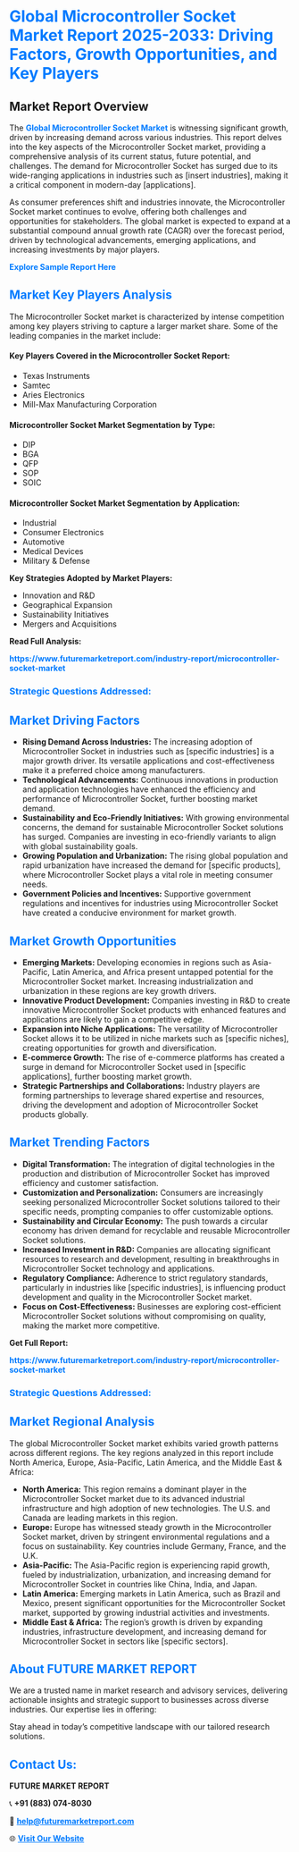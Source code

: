 <h1 style="color: #007BFF;">Global Microcontroller Socket Market Report 2025-2033: Driving Factors, Growth Opportunities, and Key Players</h1>

<section id="overview">
<h2>Market Report Overview</h2>
<p>The <a href="https://www.futuremarketreport.com/industry-report/microcontroller-socket-market" style="color: #007BFF; text-decoration: none;"><strong>Global Microcontroller Socket Market</strong></a> is witnessing significant growth, driven by increasing demand across various industries. This report delves into the key aspects of the Microcontroller Socket market, providing a comprehensive analysis of its current status, future potential, and challenges. The demand for Microcontroller Socket has surged due to its wide-ranging applications in industries such as [insert industries], making it a critical component in modern-day [applications].</p>
<p>As consumer preferences shift and industries innovate, the Microcontroller Socket market continues to evolve, offering both challenges and opportunities for stakeholders. The global market is expected to expand at a substantial compound annual growth rate (CAGR) over the forecast period, driven by technological advancements, emerging applications, and increasing investments by major players.</p>
</section>

<section id="overview">
<p><a href="https://www.futuremarketreport.com/request-sample/reportId=76804" style="color: #007BFF; text-decoration: none;"><strong>Explore Sample Report Here</strong></a></p>
</section>

<section id="key-players">
<h2 style="color: #007BFF;">Market Key Players Analysis</h2>
<p>The Microcontroller Socket market is characterized by intense competition among key players striving to capture a larger market share. Some of the leading companies in the market include:</p>
<h4>Key Players Covered in the Microcontroller Socket Report:</h4>
<ul><li>Texas Instruments</li><li>Samtec</li><li>Aries Electronics</li><li>Mill-Max Manufacturing Corporation</li></ul>
<h4>Microcontroller Socket Market Segmentation by Type:</h4>
<ul><li>DIP</li><li>BGA</li><li>QFP</li><li>SOP</li><li>SOIC</li></ul>

<h4>Microcontroller Socket Market Segmentation by Application:</h4>
<ul><li>Industrial</li><li>Consumer Electronics</li><li>Automotive</li><li>Medical Devices</li><li>Military &amp; Defense</li></ul>
<p><strong>Key Strategies Adopted by Market Players:</strong></p>
<ul>
<li>Innovation and R&D</li>
<li>Geographical Expansion</li>
<li>Sustainability Initiatives</li>
<li>Mergers and Acquisitions</li>
</ul>
</section>

<section>
<p><strong>Read Full Analysis: </strong></p><a href="https://www.futuremarketreport.com/industry-report/microcontroller-socket-market" style="color: #007BFF; text-decoration: none;"><strong>https://www.futuremarketreport.com/industry-report/microcontroller-socket-market</strong></a>
<h3 style="color: #007BFF;">Strategic Questions Addressed:</h3>
</section>

<section id="driving-factors">
<h2 style="color: #007BFF;">Market Driving Factors</h2>
<ul>
<li><strong>Rising Demand Across Industries:</strong> The increasing adoption of Microcontroller Socket in industries such as [specific industries] is a major growth driver. Its versatile applications and cost-effectiveness make it a preferred choice among manufacturers.</li>
<li><strong>Technological Advancements:</strong> Continuous innovations in production and application technologies have enhanced the efficiency and performance of Microcontroller Socket, further boosting market demand.</li>
<li><strong>Sustainability and Eco-Friendly Initiatives:</strong> With growing environmental concerns, the demand for sustainable Microcontroller Socket solutions has surged. Companies are investing in eco-friendly variants to align with global sustainability goals.</li>
<li><strong>Growing Population and Urbanization:</strong> The rising global population and rapid urbanization have increased the demand for [specific products], where Microcontroller Socket plays a vital role in meeting consumer needs.</li>
<li><strong>Government Policies and Incentives:</strong> Supportive government regulations and incentives for industries using Microcontroller Socket have created a conducive environment for market growth.</li>
</ul>
</section>

<section id="growth-opportunities">
<h2 style="color: #007BFF;">Market Growth Opportunities</h2>
<ul>
<li><strong>Emerging Markets:</strong> Developing economies in regions such as Asia-Pacific, Latin America, and Africa present untapped potential for the Microcontroller Socket market. Increasing industrialization and urbanization in these regions are key growth drivers.</li>
<li><strong>Innovative Product Development:</strong> Companies investing in R&D to create innovative Microcontroller Socket products with enhanced features and applications are likely to gain a competitive edge.</li>
<li><strong>Expansion into Niche Applications:</strong> The versatility of Microcontroller Socket allows it to be utilized in niche markets such as [specific niches], creating opportunities for growth and diversification.</li>
<li><strong>E-commerce Growth:</strong> The rise of e-commerce platforms has created a surge in demand for Microcontroller Socket used in [specific applications], further boosting market growth.</li>
<li><strong>Strategic Partnerships and Collaborations:</strong> Industry players are forming partnerships to leverage shared expertise and resources, driving the development and adoption of Microcontroller Socket products globally.</li>
</ul>
</section>

<section id="trending-factors">
<h2 style="color: #007BFF;">Market Trending Factors</h2>
<ul>
<li><strong>Digital Transformation:</strong> The integration of digital technologies in the production and distribution of Microcontroller Socket has improved efficiency and customer satisfaction.</li>
<li><strong>Customization and Personalization:</strong> Consumers are increasingly seeking personalized Microcontroller Socket solutions tailored to their specific needs, prompting companies to offer customizable options.</li>
<li><strong>Sustainability and Circular Economy:</strong> The push towards a circular economy has driven demand for recyclable and reusable Microcontroller Socket solutions.</li>
<li><strong>Increased Investment in R&D:</strong> Companies are allocating significant resources to research and development, resulting in breakthroughs in Microcontroller Socket technology and applications.</li>
<li><strong>Regulatory Compliance:</strong> Adherence to strict regulatory standards, particularly in industries like [specific industries], is influencing product development and quality in the Microcontroller Socket market.</li>
<li><strong>Focus on Cost-Effectiveness:</strong> Businesses are exploring cost-efficient Microcontroller Socket solutions without compromising on quality, making the market more competitive.</li>
</ul>
</section>

<section>
<p><strong>Get Full Report: </strong></p><a href="https://www.futuremarketreport.com/industry-report/microcontroller-socket-market" style="color: #007BFF; text-decoration: none;"><strong>https://www.futuremarketreport.com/industry-report/microcontroller-socket-market</strong></a>
<h3 style="color: #007BFF;">Strategic Questions Addressed:</h3>
</section>


<section id="regional-analysis">
<h2 style="color: #007BFF;">Market Regional Analysis</h2>
<p>The global Microcontroller Socket market exhibits varied growth patterns across different regions. The key regions analyzed in this report include North America, Europe, Asia-Pacific, Latin America, and the Middle East & Africa:</p>
<ul>
<li><strong>North America:</strong> This region remains a dominant player in the Microcontroller Socket market due to its advanced industrial infrastructure and high adoption of new technologies. The U.S. and Canada are leading markets in this region.</li>
<li><strong>Europe:</strong> Europe has witnessed steady growth in the Microcontroller Socket market, driven by stringent environmental regulations and a focus on sustainability. Key countries include Germany, France, and the U.K.</li>
<li><strong>Asia-Pacific:</strong> The Asia-Pacific region is experiencing rapid growth, fueled by industrialization, urbanization, and increasing demand for Microcontroller Socket in countries like China, India, and Japan.</li>
<li><strong>Latin America:</strong> Emerging markets in Latin America, such as Brazil and Mexico, present significant opportunities for the Microcontroller Socket market, supported by growing industrial activities and investments.</li>
<li><strong>Middle East & Africa:</strong> The region’s growth is driven by expanding industries, infrastructure development, and increasing demand for Microcontroller Socket in sectors like [specific sectors].</li>
</ul>
</section>

<footer>
<h2 style="color: #007BFF;">About FUTURE MARKET REPORT</h2>
<p>We are a trusted name in market research and advisory services, delivering actionable insights and strategic support to businesses across diverse industries. Our expertise lies in offering:</p>

<p>Stay ahead in today’s competitive landscape with our tailored research solutions.</p>

<h2 style="color: #007BFF;">Contact Us:</h2>
<p><strong>FUTURE MARKET REPORT</strong></p>
<p>📞 <strong>+91 (883) 074-8030</strong></p>
<p>📧 <strong><a href="mailto:help@futuremarketreport.com" style="color: #007BFF;">help@futuremarketreport.com</a></strong></p>
<p>🌐 <strong><a href="https://www.futuremarketreport.com/" style="color: #007BFF;">Visit Our Website</a></strong></p>
</footer>